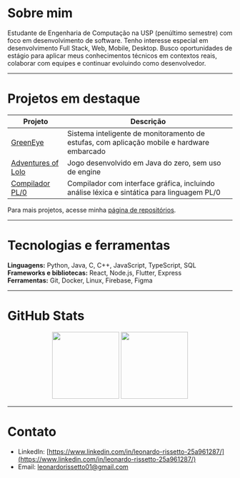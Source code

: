 # Sobre mim

Estudante de Engenharia de Computação na USP (penúltimo semestre) com foco em desenvolvimento de software. Tenho interesse especial em desenvolvimento Full Stack, Web, Mobile, Desktop. Busco oportunidades de estágio para aplicar meus conhecimentos técnicos em contextos reais, colaborar com equipes e continuar evoluindo como desenvolvedor.

---

# Projetos em destaque

| Projeto | Descrição |
|--------|------------|
| [GreenEye](https://github.com/marcogarcia2/green_eye) | Sistema inteligente de monitoramento de estufas, com aplicação mobile e hardware embarcado |
| [Adventures of Lolo](https://github.com/LeoRissetto/Trabalho-POO) | Jogo desenvolvido em Java do zero, sem uso de engine |
| [Compilador PL/0](https://github.com/LeoRissetto/Trabalho-2-Compiladores) | Compilador com interface gráfica, incluindo análise léxica e sintática para linguagem PL/0 |

Para mais projetos, acesse minha [página de repositórios](https://github.com/LeoRissetto?tab=repositories).

---

# Tecnologias e ferramentas

**Linguagens:** Python, Java, C, C++, JavaScript, TypeScript, SQL  
**Frameworks e bibliotecas:** React, Node.js, Flutter, Express  
**Ferramentas:** Git, Docker, Linux, Firebase, Figma  

---

# GitHub Stats

<p align="center">
  <img src="https://github-readme-stats.vercel.app/api?username=LeoRissetto&show_icons=true&theme=default" height="150" />
  <img src="https://github-readme-stats.vercel.app/api/top-langs/?username=LeoRissetto&layout=compact&theme=default" height="150" />
</p>

---

# Contato

- LinkedIn: [https://www.linkedin.com/in/leonardo-rissetto-25a961287/](https://www.linkedin.com/in/leonardo-rissetto-25a961287/)  
- Email: leonardorissetto01@gmail.com
